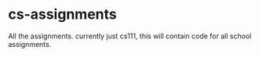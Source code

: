 cs-assignments
==============

All the assignments. currently just cs111, this will contain code for all school assignments.
